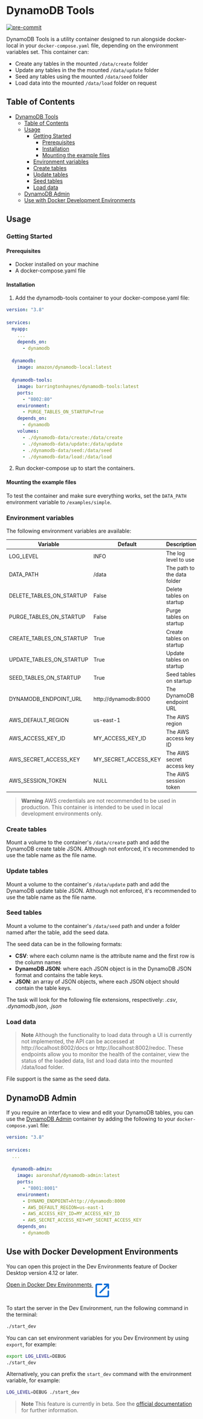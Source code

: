 # DynamoDB Tools

[![pre-commit](https://img.shields.io/badge/pre--commit-enabled-brightgreen?logo=pre-commit)](https://github.com/pre-commit/pre-commit)

DynamoDB Tools is a utility container designed to run alongside docker-local in your
`docker-compose.yaml` file, depending on the environment variables set. This container can:

- Create any tables in the mounted `/data/create` folder
- Update any tables in the the mounted `/data/update` folder
- Seed any tables using the mounted `/data/seed` folder
- Load data into the mounted `/data/load` folder on request

## Table of Contents

- [DynamoDB Tools](#dynamodb-tools)
  - [Table of Contents](#table-of-contents)
  - [Usage](#usage)
    - [Getting Started](#getting-started)
      - [Prerequisites](#prerequisites)
      - [Installation](#installation)
      - [Mounting the example files](#mounting-the-example-files)
    - [Environment variables](#environment-variables)
    - [Create tables](#create-tables)
    - [Update tables](#update-tables)
    - [Seed tables](#seed-tables)
    - [Load data](#load-data)
  - [DynamoDB Admin](#dynamodb-admin)
  - [Use with Docker Development Environments](#use-with-docker-development-environments)

## Usage

### Getting Started

#### Prerequisites

- Docker installed on your machine
- A docker-compose.yaml file

#### Installation

1. Add the dynamodb-tools container to your docker-compose.yaml file:

```yaml
version: "3.8"

services:
  myapp:
    ...
    depends_on:
      - dynamodb

  dynamodb:
    image: amazon/dynamodb-local:latest

  dynamodb-tools:
    image: barringtonhaynes/dynamodb-tools:latest
    ports:
      - "8002:80"
    environment:
      - PURGE_TABLES_ON_STARTUP=True
    depends_on:
      - dynamodb
    volumes:
      - ./dynamodb-data/create:/data/create
      - ./dynamodb-data/update:/data/update
      - ./dynamodb-data/seed:/data/seed
      - ./dynamodb-data/load:/data/load
```

2. Run docker-compose up to start the containers.

#### Mounting the example files

To test the container and make sure everything works, set the `DATA_PATH` environment variable to `/examples/simple`.

### Environment variables

The following environment variables are available:

| Variable                 | Default              | Description                 |
| ------------------------ | -------------------- | --------------------------- |
| LOG_LEVEL                | INFO                 | The log level to use        |
| DATA_PATH                | /data                | The path to the data folder |
| DELETE_TABLES_ON_STARTUP | False                | Delete tables on startup    |
| PURGE_TABLES_ON_STARTUP  | False                | Purge tables on startup     |
| CREATE_TABLES_ON_STARTUP | True                 | Create tables on startup    |
| UPDATE_TABLES_ON_STARTUP | True                 | Update tables on startup    |
| SEED_TABLES_ON_STARTUP   | True                 | Seed tables on startup      |
| DYNAMODB_ENDPOINT_URL    | http://dynamodb:8000 | The DynamoDB endpoint URL   |
| AWS_DEFAULT_REGION       | us-east-1            | The AWS region              |
| AWS_ACCESS_KEY_ID        | MY_ACCESS_KEY_ID     | The AWS access key ID       |
| AWS_SECRET_ACCESS_KEY    | MY_SECRET_ACCESS_KEY | The AWS secret access key   |
| AWS_SESSION_TOKEN        | NULL                 | The AWS session token       |

> **Warning**
> AWS credentials are not recommended to be used in production. This container is
intended to be used in local development environments only.

### Create tables

Mount a volume to the container's `/data/create` path and add the DynamoDB create table JSON.
Although not enforced, it's recommended to use the table name as the file name.

### Update tables

Mount a volume to the container's `/data/update` path and add the DynamoDB update table JSON.
Although not enforced, it's recommended to use the table name as the file name.

### Seed tables

Mount a volume to the container's `/data/seed` path and under a folder named after the table,
add the seed data.

The seed data can be in the following formats:

- **CSV**: where each column name is the attribute name and the first row is the column names
- **DynamoDB JSON**: where each JSON object is in the DynamoDB JSON format and contains the table keys.
- **JSON**: an array of JSON objects, where each JSON object should contain the table keys.

The task will look for the following file extensions, respectively: *.csv*, *.dynamodb.json*, *.json*

### Load data

> **Note**
> Although the functionality to load data through a UI is currently not implemented, the API can be accessed at http://localhost:8002/docs or http://localhost:8002/redoc. These endpoints allow you to monitor the health of the container, view the status of the loaded data, list and load data into the mounted /data/load folder.

File support is the same as the seed data.

## DynamoDB Admin

If you require an interface to view and edit your DynamoDB tables, you can use the [DynamoDB Admin](https://hub.docker.com/r/aaronshaf/dynamodb-admin) container by adding the following to your `docker-compose.yaml` file:

```yaml
version: "3.8"

services:
  ...

  dynamodb-admin:
    image: aaronshaf/dynamodb-admin:latest
    ports:
      - "8001:8001"
    environment:
      - DYNAMO_ENDPOINT=http://dynamodb:8000
      - AWS_DEFAULT_REGION=us-east-1
      - AWS_ACCESS_KEY_ID=MY_ACCESS_KEY_ID
      - AWS_SECRET_ACCESS_KEY=MY_SECRET_ACCESS_KEY
    depends_on:
      - dynamodb
```

## Use with Docker Development Environments

You can open this project in the Dev Environments feature of Docker Desktop version 4.12 or later.

[Open in Docker Dev Environments <img src="open_in_new.svg" alt="Open in Docker Dev Environments" align="top"/>](https://open.docker.com/dashboard/dev-envs?url=https://github.com/barringtonhaynes/dynamodb-tools)

To start the server in the Dev Environment, run the following command in the terminal:

```bash
./start_dev
```

You can can set environment variables for you Dev Environment by using `export`, for example:

```bash
export LOG_LEVEL=DEBUG
./start_dev
```

Alternatively, you can prefix the `start_dev` command with the environment variable, for example:

```bash
LOG_LEVEL=DEBUG ./start_dev
```

> **Note**
> This feature is currently in beta. See  the [official documentation](https://docs.docker.com/desktop/dev-environments) for further information.
